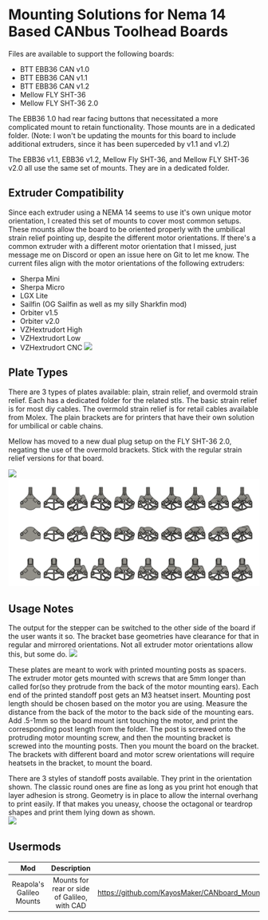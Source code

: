 # Mounting Solutions for Nema 14 Based CANbus Toolhead Boards
Files are available to support the following boards:
* BTT EBB36 CAN v1.0
* BTT EBB36 CAN v1.1
* BTT EBB36 CAN v1.2
* Mellow FLY SHT-36
* Mellow FLY SHT-36 2.0

The EBB36 1.0 had rear facing buttons that necessitated a more complicated mount to retain functionality.  Those mounts are in a dedicated folder.  (Note: I won't be updating the mounts for this board to include additional extruders, since it has been superceded by v1.1 and v1.2)  

The EBB36 v1.1, EBB36 v1.2, Mellow Fly SHT-36, and Mellow FLY SHT-36 v2.0 all use the same set of mounts.  They are in a dedicated folder.

## Extruder Compatibility
Since each extruder using a NEMA 14 seems to use it's own unique motor orientation, I created this set of mounts to cover most common setups.  These mounts allow the board to be oriented properly with the umbilical strain relief pointing up, despite the different motor orientations.  If there's a common extruder with a different motor orientation that I missed, just message me on Discord or open an issue here on Git to let me know.  The current files align with the motor orientations of the following extruders: 
* Sherpa Mini
* Sherpa Micro
* LGX Lite
* Sailfin (OG Sailfin as well as my silly Sharkfin mod)
* Orbiter v1.5
* Orbiter v2.0
* VZHextrudort High
* VZHextrudort Low
* VZHextrudort CNC
![](images/extruders.png)


## Plate Types
There are 3 types of plates available: plain, strain relief, and overmold strain relief.  Each has a dedicated folder for the related stls.  The basic strain relief is for most diy cables.  The overmold strain relief is for retail cables available from Molex.  The plain brackets are for printers that have their own solution for umbilical or cable chains. 

Mellow has moved to a new dual plug setup on the FLY SHT-36 2.0, negating the use of the overmold brackets.  Stick with the regular strain relief versions for that board.


![](images/ebb36_full_lineup.png)
![](images/sht36_full_lineup.png)


## Usage Notes
The output for the stepper can be switched to the other side of the board if the user wants it so.  The bracket base geometries have clearance for that in regular and mirrored orientations.  Not all extruder motor orientations allow this, but some do.
![](images/sht36_stepper_plug_orientations.png)

These plates are meant to work with printed mounting posts as spacers.  The extruder motor gets mounted with screws that are 5mm longer than called for(so they protrude from the back of the motor mounting ears).  Each end of the printed standoff post gets an M3 heatset insert.  Mounting post length should be chosen based on the motor you are using.  Measure the distance from the back of the motor to the back side of the mounting ears.  Add .5-1mm so the board mount isnt touching the motor, and print the corresponding post length from the folder.  The post is screwed onto the protruding motor mounting screw, and then the mounting bracket is screwed into the mounting posts.  Then you mount the board on the bracket.  The brackets with different board and motor screw orientations will require heatsets in the bracket, to mount the board. 

There are 3 styles of standoff posts available.  They print in the orientation shown.  The classic round ones are fine as long as you print hot enough that layer adhesion is strong.  Geometry is in place to allow the internal overhang to print easily.  If that makes you uneasy, choose the octagonal or teardrop shapes and print them lying down as shown.  
![](images/mounting_post_types.png)


## Usermods
Mod|Description|Link
|:--------:|:-------------------------:|:---:|
Reapola's Galileo Mounts|Mounts for rear or side of Galileo, with CAD|https://github.com/KayosMaker/CANboard_Mounts/tree/main/Usermods/Reapola/Galileo%20Mount%20for%20SHT36
